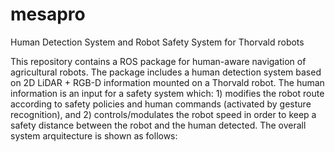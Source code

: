 # mesapro
Human Detection System and Robot Safety System for Thorvald robots

This repository contains a  ROS package for human-aware navigation of agricultural robots. The package includes a human detection system based on 2D LiDAR + RGB-D information mounted on a Thorvald robot. The human information is an input for a safety system which: 1) modifies the robot route according to safety policies and human commands (activated by gesture recognition), and 2) controls/modulates the robot speed in order to keep a safety distance between the robot and the human detected. The overall system arquitecture is shown as follows:
